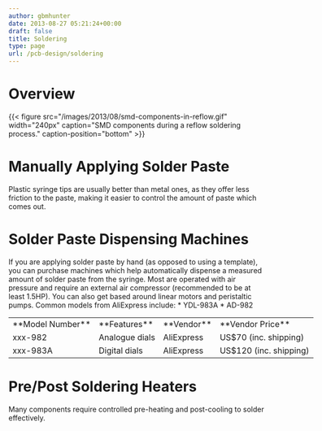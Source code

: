 ```yaml
---
author: gbmhunter
date: 2013-08-27 05:21:24+00:00
draft: false
title: Soldering
type: page
url: /pcb-design/soldering
---
```


# Overview

{{< figure src="/images/2013/08/smd-components-in-reflow.gif" width="240px" caption="SMD components during a reflow soldering process." caption-position="bottom" >}}

# Manually Applying Solder Paste

Plastic syringe tips are usually better than metal ones, as they offer less friction to the paste, making it easier to control the amount of paste which comes out.

# Solder Paste Dispensing Machines

If you are applying solder paste by hand (as opposed to using a template), you can purchase machines which help automatically dispense a measured amount of solder paste from the syringe. Most are operated with air pressure and require an external air compressor (recommended to be at least 1.5HP). You can also get based around linear motors and peristaltic pumps. Common models from AliExpress include:  * YDL-983A  * AD-982<table style="width: 600px;" border="0" ><tbody ><tr >
<td >**Model Number**
</td>
<td >**Features**
</td>
<td >**Vendor**
</td>
<td >**Vendor Price**
</td></tr><tr >
<td >xxx-982
</td>
<td >Analogue dials
</td>
<td >AliExpress
</td>
<td >US$70 (inc. shipping)
</td></tr><tr >
<td >xxx-983A
</td>
<td >Digital dials
</td>
<td >AliExpress
</td>
<td >US$120 (inc. shipping)
</td></tr></tbody></table>

# Pre/Post Soldering Heaters

Many components require controlled pre-heating and post-cooling to solder effectively.  
